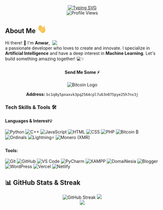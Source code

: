<div align="center">
  <a href="https://git.io/typing-svg"><img src="https://readme-typing-svg.herokuapp.com?font=Rock+Salt&size=40&duration=4000&pause=1000&color=F39C12&center=true&vCenter=true&width=700&height=70&lines=Thanks+God%2C+I'm+An+Engineer;Are+You+Ready+Captain%3F" alt="Typing SVG" /></a>
</div>
<div align="center">
  <img src="https://komarev.com/ghpvc/?username=mkasplanwar&style=for-the-badge&color=F39C12" alt="Profile Views"/>
</div>

<div align="left">
  <h2>About Me <img src="https://raw.githubusercontent.com/ABSphreak/ABSphreak/master/gifs/Hi.gif" width="30px"></h2>
  <img align='right' src='http://cutecafe.art/wp-content/uploads/2024/08/0-A-chan.gif' width='350px'>
  <p>
    Hi there! 👋 I'm <strong>Anwar</strong>, a passionate developer who loves to create and innovate.  
    I specialize in <strong>Artificial Intelligence</strong> and have a deep interest in <strong>Machine Learning</strong>.  
    Let's build something amazing together! 💻✨
  </p>
  <div align="center">
  <h4>Send Me Some ⚡</h4>
  <p>
    <img src="https://img.shields.io/badge/Bitcoin-F7931A?style=for-the-badge&logo=bitcoin&logoColor=white" alt="Bitcoin Logo" />
  </p>
  <p>
    <strong>Address:</strong> <code>bc1q8y5pnaxvk3pq2564cpl7u63n075pye25h7nx3j</code>
  </p>
</div>

</div>

### Tech Skills & Tools 🛠️
<div align="left">
  <!-- Programming Languages -->
  <h4>Languages & Interest💡</h4>
  <img src="https://img.shields.io/badge/-Python-3776AB?style=for-the-badge&logo=python&logoColor=white" alt="Python" />
  <img src="https://img.shields.io/badge/-C++-00599C?style=for-the-badge&logo=cplusplus&logoColor=white" alt="C++" />
  <img src="https://img.shields.io/badge/-JavaScript-F7DF1E?style=for-the-badge&logo=javascript&logoColor=black" alt="JavaScript" />
  <img src="https://img.shields.io/badge/-HTML-E34F26?style=for-the-badge&logo=html5&logoColor=white" alt="HTML" />
  <img src="https://img.shields.io/badge/-CSS-1572B6?style=for-the-badge&logo=css3&logoColor=white" alt="CSS" />
  <img src="https://img.shields.io/badge/-PHP-777BB4?style=for-the-badge&logo=php&logoColor=white" alt="PHP" />
  <img src="https://img.shields.io/badge/-Bitcoin-F7931A?style=for-the-badge&logo=bitcoin&logoColor=white" alt="Bitcoin ₿" />
  <img src="https://img.shields.io/badge/-Ordinals-8251F6?style=for-the-badge&logo=bitcoin&logoColor=white" alt="Ordinals" />
  <img src="https://img.shields.io/badge/-Lightning-005AFF?style=for-the-badge&logo=lightning&logoColor=white" alt="Lightning⚡" />
  <img src="https://img.shields.io/badge/-Monero-FF6600?style=for-the-badge&logo=monero&logoColor=white" alt="Monero (XMR)" />
  
  <!-- Tools -->
  <h4>Tools:</h4>
  <img src="https://img.shields.io/badge/-Git-F05032?style=for-the-badge&logo=git&logoColor=white" alt="Git" />
  <img src="https://img.shields.io/badge/-GitHub-181717?style=for-the-badge&logo=github&logoColor=white" alt="GitHub" />
  <img src="https://img.shields.io/badge/-VS%20Code-007ACC?style=for-the-badge&logo=visual-studio-code&logoColor=white" alt="VS Code" />
  <img src="https://img.shields.io/badge/-PyCharm-000000?style=for-the-badge&logo=pycharm&logoColor=white" alt="PyCharm" />
  <img src="https://img.shields.io/badge/-XAMPP-FB7A24?style=for-the-badge&logo=xampp&logoColor=white" alt="XAMPP" />
<img src="https://img.shields.io/badge/-DomaiNesia-1E87F0?style=for-the-badge&logo=google-chrome&logoColor=white" alt="DomaiNesia" />
<img src="https://img.shields.io/badge/-Blogger-FF5722?style=for-the-badge&logo=blogger&logoColor=white" alt="Blogger" />
<img src="https://img.shields.io/badge/-WordPress-21759B?style=for-the-badge&logo=wordpress&logoColor=white" alt="WordPress" />
<img src="https://img.shields.io/badge/-Vercel-000000?style=for-the-badge&logo=vercel&logoColor=white" alt="Vercel" />
<img src="https://img.shields.io/badge/-Netlify-00C7B7?style=for-the-badge&logo=netlify&logoColor=white" alt="Netlify" />
</div>



## 📊 GitHub Stats & Streak
<div align="center">
<img src="https://github-readme-streak-stats.herokuapp.com/?user=mkasplanwar&theme=tokyonight" alt="GitHub Streak" />
<img src="https://github-readme-stats.vercel.app/api/top-langs/?username=mkasplanwar&layout=compact&theme=tokyonight">
</div>
<div align="center">
  <img src="https://github-profile-trophy.vercel.app/?username=mkasplanwar&theme=radical">
</div>
